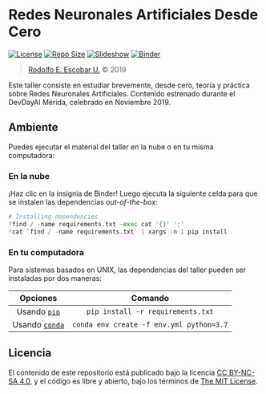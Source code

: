 # Redes Neuronales Artificiales Desde Cero

[![License](https://img.shields.io/github/license/ajcyucatan/redes-neuronales?style=popout-square)](https://github.com/ajcyucatan/redes-neuronales/blob/master/LICENSE "License")
[![Repo Size](https://img.shields.io/github/repo-size/ajcyucatan/redes-neuronales?style=popout-square)](https://github.com/ajcyucatan/redes-neuronales.git "Repo Size")
[![Slideshow](https://img.shields.io/badge/view-slides-important?style=popout-square)](https://github.com/ajcyucatan/redes-neuronales/blob/master/notes/slides.pdf "Slideshow")
[![Binder](https://img.shields.io/badge/launch-binder-9cf?style=popout-square)](https://mybinder.org/v2/gh/ajcyucatan/redes-neuronales/master "Binder")

> [Rodolfo E. Escobar U.](https://github.com/rescurib) © 2019

Este taller consiste en estudiar brevemente, desde cero, teoría y práctica sobre Redes Neuronales Artificiales. Contenido estrenado durante el DevDayAI Mérida, celebrado en Noviembre 2019.


## Ambiente

Puedes ejecutar el material del taller en la nube o en tu misma computadora:


### En la nube

¡Haz clic en la insignia de Binder! Luego ejecuta la siguiente celda para que se instalen las dependencias *out-of-the-box*:
```python
# Installing dependencies
!find / -name requirements.txt -exec cat '{}' ';'
!cat `find / -name requirements.txt` | xargs -n 1 pip install
```


### En tu computadora

Para sistemas basados en UNIX, las dependencias del taller pueden ser instaladas por dos maneras:

| Opciones       | Comando       |
|:--------------:|:-------------:|
| Usando [`pip`](https://pypi.org/project/pip) | `pip install -r requirements.txt` |
| Usando [`conda`](https://docs.conda.io/en/latest/) | `conda env create -f env.yml python=3.7` |


## Licencia

El contenido de este repositorio está publicado bajo la licencia [CC BY-NC-SA 4.0](https://creativecommons.org/licenses/by-nc-sa/4.0), y el código es libre y abierto, bajo los términos de [The MIT License](https://mit-license.org).
